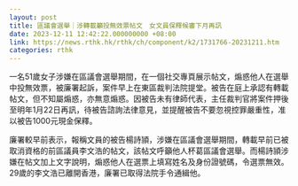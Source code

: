 ```yaml
---
layout: post
title: 區議會選舉｜涉轉載籲投無效票帖文　女文員保釋候審下月再訊
date: 2023-12-11 12:42:22.000000000 +08:00
link: https://news.rthk.hk/rthk/ch/component/k2/1731766-20231211.htm
categories: rthk
---
```


一名51歲女子涉嫌在區議會選舉期間，在一個社交專頁展示帖文，煽惑他人在選舉中投無效票，被廉署起訴，案件早上在東區裁判法院提堂。被告在庭上承認有轉載帖文，但不知屬煽惑，亦無意煽惑。因被告未有律師代表，主任裁判官將案件押後至明年1月22日再訊，待被告諮詢法律意見，並提醒被告不要忽視控罪嚴重性，准以被告1000元現金保釋。

廉署較早前表示，報稱文員的被告楊詩頴，涉嫌在區議會選舉期間，轉載早前已被取消資格的前區議員李文浩的帖文，該帖文呼籲他人杯葛區議會選舉。而楊詩頴涉嫌在帖文加上文字說明，煽惑他人在選票上填寫姓名及身份證號碼，令選票無效。29歲的李文浩已離開香港，廉署已取得法院手令通緝他。
